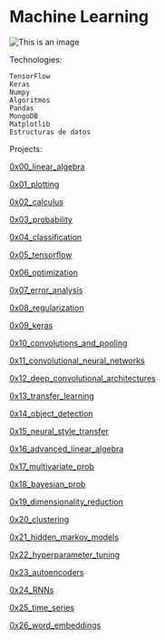 #  Machine Learning 

![This is an image](https://custom-images.strikinglycdn.com/res/hrscywv4p/image/upload/c_limit,fl_lossy,h_1440,w_720,f_auto,q_auto/4159717/719641_918333.jpeg)


Technologies: 

    TensorFlow
    Keras
    Numpy
    Algoritmos
    Pandas
    MongoDB
    Matplotlib
    Estructuras de datos

Projects:

[0x00_linear_algebra](https://github.com/SilvanaJ90/holbertonschool-machine_learning/tree/main/math/linear_algebra)

[0x01_plotting](https://github.com/SilvanaJ90/holbertonschool-machine_learning/tree/main/math/plotting)

[0x02_calculus](https://github.com/SilvanaJ90/holbertonschool-machine_learning/tree/main/math/calculus)

[0x03_probability](https://github.com/SilvanaJ90/holbertonschool-machine_learning/tree/main/math/probability)

[0x04_classification](https://github.com/SilvanaJ90/holbertonschool-machine_learning/tree/main/supervised_learning/classification)

[0x05_tensorflow](https://github.com/SilvanaJ90/holbertonschool-machine_learning/tree/main/supervised_learning/tensorflow)

[0x06_optimization](https://github.com/SilvanaJ90/holbertonschool-machine_learning/tree/main/supervised_learning/optimization)

[0x07_error_analysis](https://github.com/SilvanaJ90/holbertonschool-machine_learning/tree/main/supervised_learning/error_analysis)

[0x08_regularization](https://github.com/SilvanaJ90/holbertonschool-machine_learning/tree/main/supervised_learning/regularization)

[0x09_keras](https://github.com/SilvanaJ90/holbertonschool-machine_learning/tree/main/supervised_learning/keras)

[0x10_convolutions_and_pooling](https://github.com/SilvanaJ90/holbertonschool-machine_learning/tree/main/math/convolutions_and_pooling)

[0x11_convolutional_neural_networks](https://github.com/SilvanaJ90/holbertonschool-machine_learning/tree/main/supervised_learning/cnn)

[0x12_deep_convolutional_architectures](https://github.com/SilvanaJ90/holbertonschool-machine_learning/tree/main/supervised_learning/deep_cnns)

[0x13_transfer_learning](https://github.com/SilvanaJ90/holbertonschool-machine_learning/tree/main/supervised_learning/transfer_learning)

[0x14_object_detection](https://github.com/SilvanaJ90/holbertonschool-machine_learning/tree/main/supervised_learning/object_detection)

[0x15_neural_style_transfer](https://github.com/SilvanaJ90/holbertonschool-machine_learning/tree/main/supervised_learning/neural_style_transfer)

[0x16_advanced_linear_algebra](https://github.com/SilvanaJ90/holbertonschool-machine_learning/tree/main/math/advanced_linear_algebra)

[0x17_multivariate_prob](https://github.com/SilvanaJ90/holbertonschool-machine_learning/tree/main/math/multivariate_prob)

[0x18_bayesian_prob](https://github.com/SilvanaJ90/holbertonschool-machine_learning/tree/main/math/bayesian_prob)

[0x19_dimensionality_reduction](https://github.com/SilvanaJ90/holbertonschool-machine_learning/tree/main/unsupervised_learning/dimensionality_reduction)

[0x20_clustering](https://github.com/SilvanaJ90/holbertonschool-machine_learning/tree/main/unsupervised_learning/clustering)

[0x21_hidden_markov_models](https://github.com/SilvanaJ90/holbertonschool-machine_learning/tree/main/unsupervised_learning/hmm)

[0x22_hyperparameter_tuning](https://github.com/SilvanaJ90/holbertonschool-machine_learning/tree/main/unsupervised_learning/hyperparameter_tuning)

[0x23_autoencoders](https://github.com/SilvanaJ90/holbertonschool-machine_learning/tree/main/unsupervised_learning/autoencoders)

[0x24_RNNs](https://github.com/SilvanaJ90/holbertonschool-machine_learning/tree/main/supervised_learning/RNNs)

[0x25_time_series](https://github.com/SilvanaJ90/holbertonschool-machine_learning/tree/main/supervised_learning/time_series)

[0x26_word_embeddings](https://github.com/SilvanaJ90/holbertonschool-machine_learning/tree/main/supervised_learning/word_embeddings)



